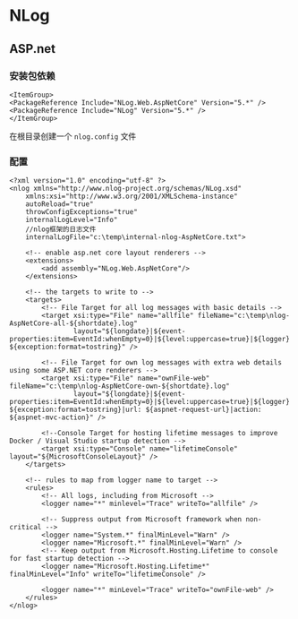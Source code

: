 # NLog

## ASP.net

### 安装包依赖

    <ItemGroup>
    <PackageReference Include="NLog.Web.AspNetCore" Version="5.*" />
    <PackageReference Include="NLog" Version="5.*" />
    </ItemGroup>

在根目录创建一个 `nlog.config` 文件

### 配置

    <?xml version="1.0" encoding="utf-8" ?>
    <nlog xmlns="http://www.nlog-project.org/schemas/NLog.xsd"
        xmlns:xsi="http://www.w3.org/2001/XMLSchema-instance"
        autoReload="true"
        throwConfigExceptions="true"
        internalLogLevel="Info"
        //nlog框架的日志文件
        internalLogFile="c:\temp\internal-nlog-AspNetCore.txt">

        <!-- enable asp.net core layout renderers -->
        <extensions>
            <add assembly="NLog.Web.AspNetCore"/>
        </extensions>

        <!-- the targets to write to -->
        <targets>
            <!-- File Target for all log messages with basic details -->
            <target xsi:type="File" name="allfile" fileName="c:\temp\nlog-AspNetCore-all-${shortdate}.log"
                    layout="${longdate}|${event-properties:item=EventId:whenEmpty=0}|${level:uppercase=true}|${logger}|${message} ${exception:format=tostring}" />

            <!-- File Target for own log messages with extra web details using some ASP.NET core renderers -->
            <target xsi:type="File" name="ownFile-web" fileName="c:\temp\nlog-AspNetCore-own-${shortdate}.log"
                    layout="${longdate}|${event-properties:item=EventId:whenEmpty=0}|${level:uppercase=true}|${logger}|${message} ${exception:format=tostring}|url: ${aspnet-request-url}|action: ${aspnet-mvc-action}" />

            <!--Console Target for hosting lifetime messages to improve Docker / Visual Studio startup detection -->
            <target xsi:type="Console" name="lifetimeConsole" layout="${MicrosoftConsoleLayout}" />
        </targets>

        <!-- rules to map from logger name to target -->
        <rules>
            <!-- All logs, including from Microsoft -->
            <logger name="*" minlevel="Trace" writeTo="allfile" />

            <!-- Suppress output from Microsoft framework when non-critical -->
            <logger name="System.*" finalMinLevel="Warn" />
            <logger name="Microsoft.*" finalMinLevel="Warn" />
            <!-- Keep output from Microsoft.Hosting.Lifetime to console for fast startup detection -->
            <logger name="Microsoft.Hosting.Lifetime*" finalMinLevel="Info" writeTo="lifetimeConsole" />

            <logger name="*" minLevel="Trace" writeTo="ownFile-web" />
        </rules>
    </nlog>
